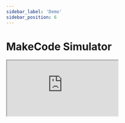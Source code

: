 ```yaml
---
sidebar_label: 'Demo'
sidebar_position: 6
---
```


# MakeCode Simulator

<div class="frame-div">
    <iframe class="frame" src="https://arcade.makecode.com/---run?id=_3ey2V6fm3LJ5"></iframe>
</div>